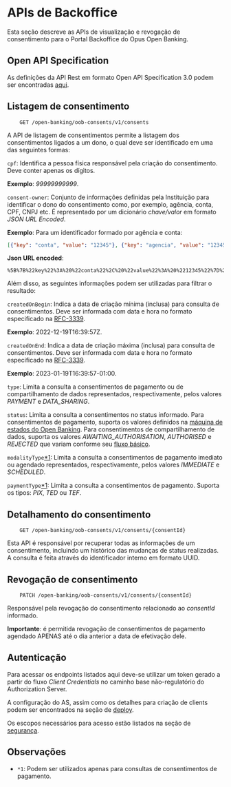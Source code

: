 # APIs de Backoffice

Esta seção descreve as APIs de visualização e revogação de consentimento para o
Portal Backoffice do Opus Open Banking.

## Open API Specification

As definições da API Rest em formato Open API Specification 3.0 podem ser encontradas
[aqui](./oas-oob-consents.yaml).

## Listagem de consentimento

        GET /open-banking/oob-consents/v1/consents

A API de listagem de consentimentos permite a listagem dos consentimentos ligados
a um dono, o qual deve ser identificado em uma das seguintes formas:

`cpf`: Identifica a pessoa física responsável pela criação do consentimento.
Deve conter apenas os dígitos.

**Exemplo**: *99999999999*.

`consent-owner`: Conjunto de informações definidas pela Instituição para identificar
o dono do consentimento como, por exemplo, agência, conta, CPF, CNPJ etc.
É representado por um dicionário *chave/valor* em formato *JSON URL Encoded*.

**Exemplo**: Para um identificador formado por agência e conta:

```json
[{"key": "conta", "value": "12345"}, {"key": "agencia", "value": "12345"}]
```

**Json URL encoded**:

```text
%5B%7B%22key%22%3A%20%22conta%22%2C%20%22value%22%3A%20%2212345%22%7D%2C%20%7B%22key%22%3A%20%22agencia%22%2C%20%22value%22%3A%20%2212345%22%7D%5D
```

Além disso, as seguintes informações podem ser utilizadas para filtrar o resultado:

`createdOnBegin`: Indica a data de criação mínima (inclusa) para consulta de consentimentos.
Deve ser informada com data e hora no formato especificado na [RFC-3339](https://datatracker.ietf.org/doc/html/rfc3339).

**Exemplo**: 2022-12-19T16:39:57Z.

`createdOnEnd`: Indica a data de criação máxima (inclusa) para consulta de consentimentos.
Deve ser informada com data e hora no formato especificado na [RFC-3339](https://datatracker.ietf.org/doc/html/rfc3339).

**Exemplo**: 2023-01-19T16:39:57-01:00.

`type`: Limita a consulta a consentimentos de pagamento ou de compartilhamento de
dados representados, respectivamente, pelos valores *PAYMENT* e *DATA_SHARING*.

`status`: Limita a consulta a consentimentos no status informado. Para consentimentos
de pagamento, suporta os valores definidos na [máquina de estados do Open Banking](https://openbankingbrasil.atlassian.net/wiki/spaces/DraftOB/pages/50346765/M+quina+de+Estados+-+Pagamentos+-+v1.1.0-rc1.0).
Para consentimentos de compartilhamento de dados, suporta os valores *AWAITING_AUTHORISATION*,
*AUTHORISED* e *REJECTED* que variam conforme seu [fluxo básico](https://openbanking-brasil.github.io/areadesenvolvedor/documents/fluxo_basico_consentimento.pdf).

`modalityType`[*1](#observações): Limita a consulta a consentimentos de pagamento
imediato ou agendado representados, respectivamente, pelos valores *IMMEDIATE* e
*SCHEDULED*.

`paymentType`[*1](#observações): Limita a consulta a consentimentos de pagamento.
Suporta os tipos: *PIX*, *TED* ou *TEF*.

## Detalhamento do consentimento

        GET /open-banking/oob-consents/v1/consents/{consentId}

Esta API é responsável por recuperar todas as informações de um consentimento,
incluindo um histórico das mudanças de status realizadas. A consulta é feita através
do identificador interno em formato UUID.

## Revogação de consentimento

        PATCH /open-banking/oob-consents/v1/consents/{consentId}

Responsável pela revogação do consentimento relacionado ao *consentId* informado.

**Importante**: é permitida revogação de consentimentos de pagamento agendado APENAS
até o dia anterior a data de efetivação dele.

## Autenticação

Para acessar os endpoints listados aqui deve-se utilizar um token gerado a partir
do fluxo *Client Credentials* no caminho base não-regulatório do Authorization Server.

A configuração do AS, assim como os detalhes para criação de clients podem ser
encontrados na seção de [deploy](../../deploy/oob-authorization-server/readme.md).

Os escopos necessários para acesso estão listados na seção de [segurança](../../segurança/apis/readme.md#oob-consents).

## Observações

- `*1`: Podem ser utilizados apenas para consultas de consentimentos de pagamento.
